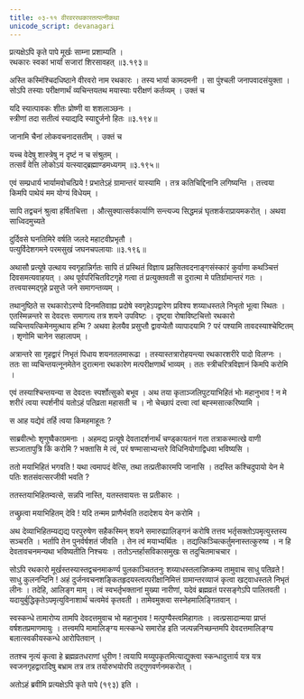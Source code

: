 ```yaml
---
title: ०३-११ वीरवररथकारतत्पत्नीकथा
unicode_script: devanagari
---
```

प्रत्यक्षेऽपि कृते पापे मूर्खः साम्ना प्रशाम्यति ।  
रथकारः स्वकां भार्यां सजारां शिरसावहत् ॥३.१९३॥

अस्ति कस्मिंश्चिदधिष्ठाने वीरवरो नाम रथकारः । तस्य भार्या कामदमनी । सा पुंश्चली जनापवादसंयुक्ता । सोऽपि तस्याः परीक्षणार्थं व्यचिन्तयतथ मयास्याः परीक्षणं कर्तव्यम् । उक्तं च

यदि स्यात्पावकः शीतः प्रोष्णी वा शशलाञ्छनः ।  
स्त्रीणां तदा सतीत्वं स्याद्यदि स्याद्दुर्जनो हितः ॥३.१९४॥

जानामि चैनां लोकवचनादसतीम् । उक्तं च

यच्च वेदेषु शास्त्रेषु न दृष्टं न च संश्रुतम् ।  
तत्सर्वं वेत्ति लोकोऽयं यत्स्याद्ब्रह्माण्डमध्यगम् ॥३.१९५॥

एवं सम्प्रधार्य भार्यामवोचत्प्रिये ! प्रभातेऽहं ग्रामान्तरं यास्यामि । तत्र कतिचिद्दिनानि लगिष्यन्ति । तत्त्वया किमपि पाथेयं मम योग्यं विधेयम् ।  

सापि तद्वचनं श्रुत्वा हर्षितचित्ता । औत्सुक्यात्सर्वकार्याणि सन्त्यज्य सिद्धमन्नं घृतशर्कराप्रायमकरोत् । अथवा साध्विदमुच्यते

दुर्दिवसे घनतिमिरे वर्षति जलदे महाटवीप्रभृतौ ।  
पत्युर्विदेशगमने परमसुखं जघनचपलायाः ॥३.१९६॥

अथासौ प्रत्यूषे उत्थाय स्वगृहान्निर्गतः सापि तं प्रस्थितं विज्ञाय प्रहसितवदनाङ्गसंस्कारं कुर्वाणा कथञ्चित्तं दिवसमत्यवाहयत् । अथ पूर्वपरिचितविटगृहे गत्वा तं प्रत्युक्तवती स दुरात्मा मे पतिर्ग्रामान्तरं गतः । तत्त्वयास्मद्गृहे प्रसुप्ते जने समागन्तव्यम् ।  

तथानुष्ठिते स रथकारोऽरण्ये दिनमतिवाह्य प्रदोषे स्वगृहेऽपद्वारेण प्रविश्य शय्याधस्तले निभृतो भूत्वा स्थितः । एतस्मिन्नन्तरे स देवदत्तः समागत्य तत्र शयने उपविष्टः । दृष्ट्वा रोषाविष्टचित्तो रथकारो व्यचिन्तयत्किमेनमुत्थाय हन्मि ? अथवा हेलयैव प्रसुप्तौ द्वावप्येतौ व्यापादयामि ? परं पश्यामि तावदस्याश्चेष्टितम् । शृणोमि चानेन सहालापम् ।  

अत्रान्तरे सा गृहद्वारं निभृतं पिधाय शयनतलमारूढा । तस्यास्तत्रारोहयन्त्या रथकारशरीरे पादो विलग्नः । ततः सा व्यचिन्तयत्नूनमेतेन दुरात्मना रथकारेण मत्परीक्षणार्थं भाव्यम् । ततः स्त्रीचरित्रविज्ञानं किमपि करोमि ।  

एवं तस्याश्चिन्तयन्या स देवदत्तः स्पर्शोत्सुको बभूव । अथ तया कृताञ्जलिपुटयाभिहितं भोः महानुभाव ! न मे शरीरं त्वया स्पर्शनीयं यतोऽहं पतिव्रता महासती च । नो चेच्छापं दत्त्वा त्वां बह्स्मसात्करिष्यामि ।  

स आह यद्येवं तर्हि त्वया किमहमाहूतः ?

साब्रवीत्भोः शृणुष्वैकाग्रमनाः । अहमद्य प्रत्यूषे देवतादर्शनार्थं चण्ड्कायतनं गता तत्राकस्मात्खे वाणी सञ्जातापुत्रि किं करोमि ? भक्तासि मे त्वं, परं षण्मासाभ्यन्तरे विधिनियोगाद्विधवा भविष्यसि ।  

ततो मयाभिहितं भगवति ! यथा त्वमापदं वेत्सि, तथा तत्प्रतीकारमपि जानासि । तदस्ति कश्चिदुपायो येन मे पतिः शतसंवत्सरजीवी भवति ?

ततस्तयाभिहितम्वत्से, सन्नपि नास्ति, यतस्तवायत्तः स प्रतीकारः ।  

तच्छ्रुत्वा मयाभिहितम् देवि ! यदि तन्मम प्राणैर्भवति तदादेशय येन करोमि ।  

अथ देव्याभिहितम्यद्यद्य परपुरुषेण सहैकस्मिन् शयने समारुह्यालिङ्गनं करोषि तत्तव भर्तृसक्तोऽपमृत्युस्तस्य सञ्चरति । भर्तापि तेन पुनर्वर्षशतं जीवति । तेन त्वं मयाभ्यर्थितः । तद्यत्किञ्चित्कर्तुमनास्तत्कुरुष्व । न हि देवतावचनमन्यथा भविष्यतीति निश्चयः । ततोऽन्तर्हासविकासमुखः स तदुचितमाचचार ।  

सोऽपि रथकारो मूर्खस्तस्यास्तद्वचनमाकर्ण्य पुलकाञ्चिततनुः शय्याधस्तलान्निष्क्रम्य तामुवाच साधु पतिव्रते ! साधु कुलनन्दिनि ! अहं दुर्जनवचनशङ्कितहृदयस्त्वत्परीक्षानिमित्तं ग्रामान्तरव्याजं कृत्वा खट्वाधस्तले निभृतं लीनः । तदेहि, आलिङ्ग माम् । त्वं स्वभर्तृभक्तानां मुख्या नारीणां, यदेवं ब्रह्मव्रतं परसङ्गेऽपि पालितवती । यदायुर्बुद्धिकृतेऽपमृत्युविनाशार्थं चत्वमेवं कृतवती । तामेवमुक्त्वा सस्नेहमालिङ्गितवान् ।  

स्वस्कन्धे तामारोप्य तामपि देवदत्तमुवाच भो महानुभाव ! मत्पुण्यैस्त्वमिहागतः । त्वत्प्रसादान्मया प्राप्तं वर्षशतप्रमाणमायुः । तत्त्वमपि मामालिङ्ग्य मत्स्कन्धे समारोह इति जल्पन्ननिच्छन्तमपि देवदत्तमालिङ्ग्य बलात्स्वकीयस्कन्धे आरोपितवान् ।  

ततश्च नृत्यं कृत्वा हे ब्रह्मव्रतधराणां धुरीण ! त्वयापि मय्युपकृतमित्याद्युक्त्वा स्कन्धादुत्तार्य यत्र यत्र स्वजनगृहद्वारादिषु बभ्राम तत्र तत्र तयोरुभयोरपि तद्गुणवर्णनमकरोत् ।  

अतोऽहं ब्रवीमि प्रत्यक्षेऽपि कृते पापे (१९३) इति ।  

